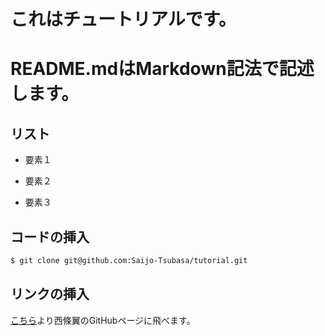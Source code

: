 これはチュートリアルです。
====

# README.mdはMarkdown記法で記述します。

## リスト
* 要素１
+ 要素２
- 要素３

## コードの挿入
```bash
$ git clone git@github.com:Saijo-Tsubasa/tutorial.git
```

## リンクの挿入
[こちら](https://github.com/Saijo-Tsubasa/tutorial)より西條翼のGitHubページに飛べます。
